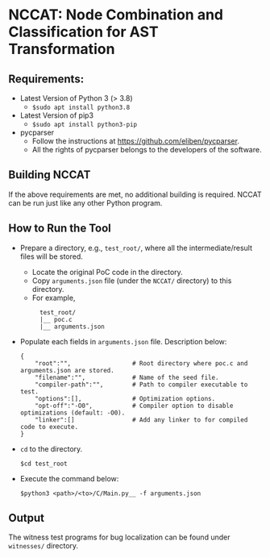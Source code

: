 # NCCAT: Node Combination and Classification for AST Transformation

## Requirements:
- Latest Version of Python 3 (> 3.8)
    - `$sudo apt install python3.8`
- Latest Version of pip3
    - `$sudo apt install python3-pip`
- pycparser
    - Follow the instructions at https://github.com/eliben/pycparser.
    - All the rights of pycparser belongs to the developers of the software.

## Building NCCAT
If the above requirements are met, no additional building is required.
NCCAT can be run just like any other Python program.

## How to Run the Tool
- Prepare a directory, e.g., `test_root/`, where all the intermediate/result files will be stored.
  - Locate the original PoC code in the directory. 
  - Copy `arguments.json` file (under the `NCCAT/` directory) to this directory.
  - For example,
      ```
        test_root/
        |__ poc.c
        |__ arguments.json
      ```

- Populate each fields in `arguments.json` file. Description below:
    ```
    {
        "root":"",                 # Root directory where poc.c and arguments.json are stored.
        "filename":"",             # Name of the seed file.
        "compiler-path":"",        # Path to compiler executable to test.
        "options":[],              # Optimization options.
        "opt-off":"-O0",           # Compiler option to disable optimizations (default: -O0).
        "linker":[]                # Add any linker to for compiled code to execute.
    }
    ```

- `cd` to the directory.
  
  `$cd test_root`

- Execute the command below:

  `$python3 <path>/<to>/C/Main.py__ -f arguments.json`

## Output
The witness test programs for bug localization can be found under `witnesses/` directory.
